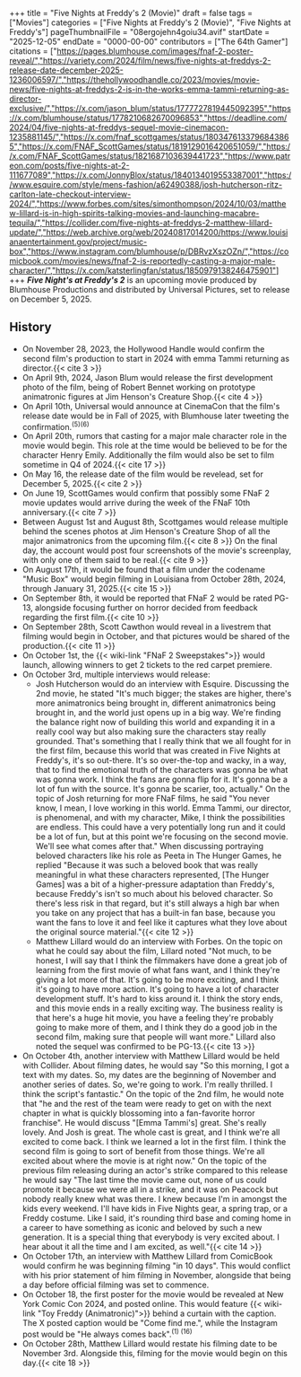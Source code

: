 +++
title = "Five Nights at Freddy's 2 (Movie)"
draft = false
tags = ["Movies"]
categories = ["Five Nights at Freddy's 2 (Movie)", "Five Nights at Freddy's"]
pageThumbnailFile = "08ergojehn4goiu34.avif"
startDate = "2025-12-05"
endDate = "0000-00-00"
contributors = ["The 64th Gamer"]
citations = ["https://pages.blumhouse.com/images/fnaf-2-poster-reveal/","https://variety.com/2024/film/news/five-nights-at-freddys-2-release-date-december-2025-1236006597/","https://thehollywoodhandle.co/2023/movies/movie-news/five-nights-at-freddys-2-is-in-the-works-emma-tammi-returning-as-director-exclusive/","https://x.com/jason_blum/status/1777727819445092395","https://x.com/blumhouse/status/1778210682670096853","https://deadline.com/2024/04/five-nights-at-freddys-sequel-movie-cinemacon-1235881145/","https://x.com/fnaf_scottgames/status/1803476133796843865","https://x.com/FNAF_ScottGames/status/1819129016420651059/","https://x.com/FNAF_ScottGames/status/1821687103639441723","https://www.patreon.com/posts/five-nights-at-2-111677089","https://x.com/JonnyBlox/status/1840134019553387001","https://www.esquire.com/style/mens-fashion/a62490388/josh-hutcherson-ritz-carlton-late-checkout-interview-2024/","https://www.forbes.com/sites/simonthompson/2024/10/03/matthew-lillard-is-in-high-spirits-talking-movies-and-launching-macabre-tequila/","https://collider.com/five-nights-at-freddys-2-matthew-lillard-update/","https://web.archive.org/web/20240817014200/https://www.louisianaentertainment.gov/project/music-box","https://www.instagram.com/blumhouse/p/DBRvzXszOZn/","https://comicbook.com/movies/news/fnaf-2-is-reportedly-casting-a-major-male-character/","https://x.com/katsterlingfan/status/1850979138246475901"]
+++
***Five Night's at Freddy's 2*** is an upcoming movie produced by Blumhouse Productions and distributed by Universal Pictures, set to release on December 5, 2025.

## History

- On November 28, 2023, the Hollywood Handle would confirm the second film's production to start in 2024 with emma Tammi returning as director.{{< cite 3 >}}
- On April 9th, 2024, Jason Blum would release the first development photo of the film, being of Robert Bennet working on prototype animatronic figures at Jim Henson's Creature Shop.{{< cite 4 >}}
- On April 10th, Universal would announce at CinemaCon that the film's release date would be in Fall of 2025, with Blumhouse later tweeting the confirmation.<sup>(5)(6)</sup>
- On April 20th, rumors that casting for a major male character role in the movie would begin. This role at the time would be believed to be for the character Henry Emily. Additionally the film would also be set to film sometime in Q4 of 2024.{{< cite 17 >}}
- On May 16, the release date of the film would be revelead, set for December 5, 2025.{{< cite 2 >}}
- On June 19, ScottGames would confirm that possibly some FNaF 2 movie updates would arrive during the week of the FNaF 10th anniversary.{{< cite 7 >}}
- Between August 1st and August 8th, Scottgames would release multiple behind the scenes photos at Jim Henson's Creature Shop of all the major animatronics from the upcoming film.{{< cite 8 >}} On the final day, the account would post four screenshots of the movie's screenplay, with only one of them said to be real.{{< cite 9 >}}
- On August 17th, it would be found that a film under the codename "Music Box" would begin filming in Louisiana from October 28th, 2024, through January 31, 2025.{{< cite 15 >}}
- On September 8th, it would be reported that FNaF 2 would be rated PG-13, alongside focusing further on horror decided from feedback regarding the first film.{{< cite 10 >}}
- On September 28th, Scott Cawthon would reveal in a livestrem that filming would begin in October, and that pictures would be shared of the production.{{< cite 11 >}}
- On October 1st, the {{< wiki-link "FNaF 2 Sweepstakes">}} would launch, allowing winners to get 2 tickets to the red carpet premiere.
- On October 3rd, multiple interviews would release:
  - Josh Hutcherson would do an interview with Esquire. Discussing the 2nd movie, he stated "It's much bigger; the stakes are higher, there's more animatronics being brought in, different animatronics being brought in, and the world just opens up in a big way. We're finding the balance right now of building this world and expanding it in a really cool way but also making sure the characters stay really grounded. That's something that I really think that we all fought for in the first film, because this world that was created in Five Nights at Freddy's, it's so out-there. It's so over-the-top and wacky, in a way, that to find the emotional truth of the characters was gonna be what was gonna work. I think the fans are gonna flip for it. It's gonna be a lot of fun with the source. It's gonna be scarier, too, actually." On the topic of Josh returning for more FNaF films, he said "You never know, I mean, I love working in this world. Emma Tammi, our director, is phenomenal, and with my character, Mike, I think the possibilities are endless. This could have a very potentially long run and it could be a lot of fun, but at this point we're focusing on the second movie. We'll see what comes after that." When discussing portraying beloved characters like his role as Peeta in The Hunger Games, he replied "Because it was such a beloved book that was really meaningful in what these characters represented, [The Hunger Games] was a bit of a higher-pressure adaptation than Freddy's, because Freddy's isn't so much about his beloved character. So there's less risk in that regard, but it's still always a high bar when you take on any project that has a built-in fan base, because you want the fans to love it and feel like it captures what they love about the original source material."{{< cite 12 >}}
  - Matthew Lillard would do an interview with Forbes. On the topic on what he could say about the film, Lillard noted "Not much, to be honest, I will say that I think the filmmakers have done a great job of learning from the first movie of what fans want, and I think they're giving a lot more of that. It's going to be more exciting, and I think it's going to have more action. It's going to have a lot of character development stuff. It's hard to kiss around it. I think the story ends, and this movie ends in a really exciting way. The business reality is that here's a huge hit movie, you have a feeling they're probably going to make more of them, and I think they do a good job in the second film, making sure that people will want more." Lillard also noted the sequel was confirmed to be PG-13.{{< cite 13 >}}
- On October 4th, another interview with Matthew Lillard would be held with Collider. About filming dates, he would say "So this morning, I got a text with my dates. So, my dates are the beginning of November and another series of dates. So, we're going to work. I'm really thrilled. I think the script's fantastic." On the topic of the 2nd film, he would note that "he and the rest of the team were ready to get on with the next chapter in what is quickly blossoming into a fan-favorite horror franchise". He would discuss "[Emma Tammi's] great. She's really lovely. And Josh is great. The whole cast is great, and I think we're all excited to come back. I think we learned a lot in the first film. I think the second film is going to sort of benefit from those things. We're all excited about where the movie is at right now." On the topic of the previous film releasing during an actor's strike compared to this release he would say "The last time the movie came out, none of us could promote it because we were all in a strike, and it was on Peacock but nobody really knew what was there. I knew because I'm in amongst the kids every weekend. I'll have kids in Five Nights gear, a spring trap, or a Freddy costume. Like I said, it's rounding third base and coming home in a career to have something as iconic and beloved by such a new generation. It is a special thing that everybody is very excited about. I hear about it all the time and I am excited, as well."{{< cite 14 >}}
- On October 17th, an interview with Matthew Lillard from ComicBook would confirm he was beginning filming "in 10 days". This would conflict with his prior statement of him filming in November, alongside that being a day before official filming was set to commence.
- On October 18, the first poster for the movie would be revealed at New York Comic Con 2024, and posted online. This would feature {{< wiki-link "Toy Freddy (Animatronic)">}} behind a curtain with the caption. The X posted caption would be "Come find me.", while the Instagram post would be "He always comes back".<sup>(1) (16)</sup>
- On October 28th, Matthew Lillard would restate his filming date to be November 3rd. Alongside this, filming for the movie would begin on this day.{{< cite 18 >}}
